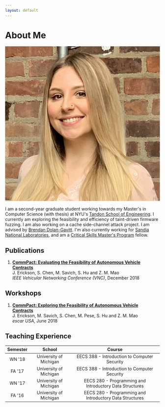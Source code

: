 ```yaml
---
layout: default
---
```


# About Me

<img class="profile-picture" src="mksavic.jpg">

I am a second-year graduate student working towards my Master's in Computer Science (with thesis) at NYU's [Tandon School of Engineering](https://engineering.nyu.edu/). I currently am exploring the feasibility and efficiency of taint-driven firmware fuzzing. I am also working on a cache side-channel attack project. I am advised by [Brendan Dolan-Gavitt](http://moyix.net/). I'm also currently working for [Sandia National Laboratories](https://www.sandia.gov/), and am a [Critical Skills Master's Program](https://www.sandia.gov/careers/special_programs/critical_skills_program.html) fellow.

## Publications

1. <a href="/pubs/CommPact.pdf" target="_blank">**CommPact: Evaluating the Feasibility of Autonomous Vehicle Contracts**</a>  
   J. Erickson, S. Chen, M. Savich, S. Hu and Z. M. Mao  
   *IEEE Vehicular Networking Conference (VNC)*, December 2018

## Workshops

1. <a href="https://www.escar.info/history/escar-usa/escar-usa-2018-lectures-and-program-committee.html" target="_blank">**CommPact: Exploring the Feasibility of Autonomous Vehicle Contracts**</a>  
   J. Erickson, M. Savich, S. Chen, M. Pese, S. Hu and Z. M. Mao  
   *escar USA*, June 2018

## Teaching Experience

| Semester |         School         |                         Course                          |
|:--------:|:----------------------:|:-------------------------------------------------------:|
|  WN '18  | University of Michigan |      EECS 388 - Introduction to Computer Security       |
|  FA '17  | University of Michigan |      EECS 388 - Introduction to Computer Security       |
|  WN '17  | University of Michigan | EECS 280 - Programming and Introductory Data Structures |
|  FA '16  | University of Michigan | EECS 280 - Programming and Introductory Data Structures |
